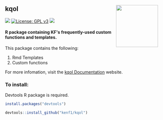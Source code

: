 ## kqol <a href="https://kenf1.github.io/Rendered/kqol%20Documentation/"><img src="g" align="right" height="138.5" /></a>

[![](https://img.shields.io/github/r-package/v/kenf1/kqol)](https://github.com/kenf1/kqol/releases) [![License: GPL v3](https://img.shields.io/badge/License-GPLv3-brightgreen.svg)](https://www.gnu.org/licenses/gpl-3.0) [![](https://img.shields.io/badge/-Documentation-yellow)](https://kenf1.github.io/Rendered/kqol%20Documentation/)

#### R package containing KF's frequently-used custom functions and templates.

This package contains the following:

1. Rmd Templates
1. Custom functions

For more infomation, visit the [kqol Documentation](https://kenf1.github.io/Rendered/kqol%20Documentation/) website.

### To install:

Devtools R package is required.

```R
install.packages("devtools")
```

```R
devtools::install_github("kenf1/kqol")
```
